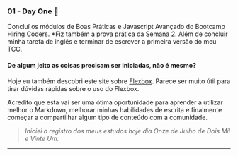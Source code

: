 ### 01 - Day One 🎈

Concluí os módulos de Boas Práticas e Javascript Avançado do Bootcamp Hiring Coders. *Fiz também a prova prática da Semana 2. 
Além de concluir minha tarefa de inglês e terminar de escrever a primeira versão do meu TCC.

#### De algum jeito as coisas precisam ser iniciadas, não é mesmo?

Hoje eu também descobri este site sobre [Flexbox](http://flexbox.help/). Parece ser muito útil para tirar dúvidas rápidas sobre o uso do Flexbox.

Acredito que esta vai ser uma ótima oportunidade para aprender a utilizar melhor o Markdown, melhorar minhas habilidades de escrita e finalmente começar a compartilhar algum tipo de conteúdo com a comunidade.

> *Iniciei o registro dos meus estudos hoje dia Onze de Julho de Dois Mil e Vinte Um.*

---
